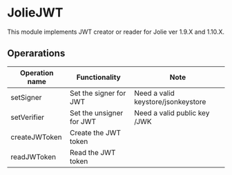 # JolieJWT

This module implements JWT creator or reader for Jolie ver 1.9.X and 1.10.X.

## Operarations 

|Operation name | Functionality | Note |
|---------------|---------------|------|
| setSigner| Set the signer for JWT  | Need a valid keystore/jsonkeystore | 
| setVerifier |  Set the unsigner for JWT | Need a valid public key /JWK |
| createJWToken | Create the JWT token ||
| readJWToken | Read the JWT token ||